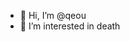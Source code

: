 - 👋 Hi, I’m @qeou
- 👀 I’m interested in death

<!---
qeou/qeou is a ✨ special ✨ repository because its `README.md` (this file) appears on your GitHub profile.
You can click the Preview link to take a look at your changes.
--->

